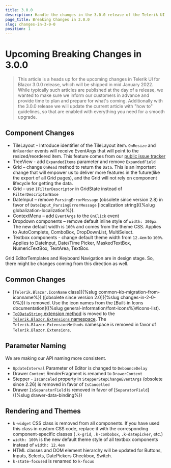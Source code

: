 ```yaml
---
title: 3.0.0
description: Handle the changes in the 3.0.0 release of the Telerik UI for Blazor components.
page_title: Breaking Changes in 3.0.0
slug: changes-in-3-0-0
position: 1
---
```


# Upcoming Breaking Changes in 3.0.0

> This article is a heads up for the upcoming changes in Telerik UI for Blazor 3.0.0 release, which will be shipped in mid January 2022. While typically such articles are published at the day of a release, we wanted to make sure we inform our customers in advance and provide time to plan and prepare for what's coming. Additionally with the 3.0.0 release we will update the current article with "how to" guidelines, so that are enabled with everything you need for a smooth upgrade.

## Component Changes

- TileLayout - Introduce identifier of the TileLayout item. `OnResize` and `OnReorder` events will receive EventArgs that will point to the resized/reordered item. This feature comes from our [public issue tracker](https://feedback.telerik.com/blazor/1489011)
- TreeView - add `ExpandedItems` parameter and remove `ExpandedField`
- Grid – change `OnRead` method to return the `Data`. This is an important change that will empower us to deliver more features in the future(like the export of all Grid pages), and the Grid will not rely on component lifecycle for getting the data.
- Grid – use `IFilterDescriptor` in GridState instead of `FilterDescriptorBase`
- DateInput – remove `ParsingErrorMessage` (obsolete since version 2.8) in favor of `DateInput_ParsingErrorMessage` [localization string]({%slug globalization-localization%}).
- ContextMenu – add `EventArgs` to the `OnClick` event
- Dropdown components – remove default inline style of `width: 300px`. The new default width is `100%` and comes from the theme CSS. Applies to AutoComplete, ComboBox, DropDownList, MultiSelect.
- Textbox components - change default theme width from `12.4em` to `100%`. Applies to DateInput, Date/Time Picker, MaskedTextBox, NumericTextBox, TextArea, TextBox.

Grid EditorTemplates and Keyboard Navigation are in design stage. So, there might be changes coming from this direction as well.

## Common Changes

- [`Telerik.Blazor.IconName` class]({%slug common-kb-migration-from-iconname%}) ([obsolete since version 2.0]({%slug changes-in-2-0-0%})) is removed. Use the icon names from the [Built-in Icons documentation]({%slug general-information/font-icons%}#icons-list).
- [`ToODataString` extension method](https://docs.telerik.com/blazor-ui/api/Telerik.Blazor.Extensions.DataSourceExtensions) is moved to the [`Telerik.Blazor.Extensions` namespace](https://docs.telerik.com/blazor-ui/api/Telerik.Blazor.Extensions). The `Telerik.Blazor.ExtensionMethods` namespace is removed in favor of `Telerik.Blazor.Extensions`.

## Parameter Naming

We are making our API naming more consistent.

- `UpdateInterval` Parameter of Editor is changed to `DebounceDelay`
- Drawer `Content` RenderFragment is renamed to `DrawerContent`
- Stepper - `IsCanceled` property in `StepperStepChangeEventArgs` (obsolete since 2.26) is removed in favor of `IsCancelled`
- Drawer `IsSeparatorField` is removed in favor of [`SeparatorField`]({%slug drawer-data-binding%})

## Rendering and Themes

- `k-widget` CSS class is removed from all components. If you have used this class in custom CSS code, replace it with the corresponding component-specific classes (`.k-grid`, `.k-combobox`, `.k-datepicker`, etc.)
- `width: 100%` is the new default theme style of all textbox components instead of `width: 12.4em`
-  HTML classes and DOM element hierarchy will be updated for Buttons, Inputs, Selects, DatePickers Checkbox, Switch.
- `k-state-focused` is renamed to `k-focus`